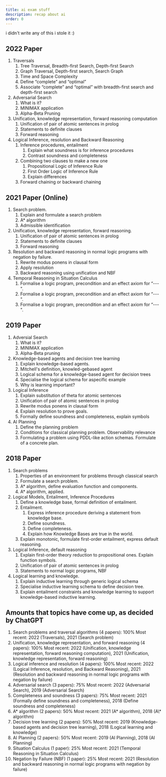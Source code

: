 ```yaml
---
title: ai exam stuff
description: recap about ai
order: 0
---
```


i didn't write any of this i stole it :)

## 2022 Paper

<ol>
    <li>
        Traversals 
        <ol>
            <li>Tree Traversal, Breadth-first Search, Depth-first Search</li>
            <li>Graph Traversal, Depth-first search, Search Graph</li>
            <li>Time and Space Complexity</li>
            <li>Define “complete” and “optimal”</li>
            <li>Associate “complete” and “optimal” with breadth-first
        search and depth-first search</li>
        </ol>
    </li>
    <li>Adversarial Search
        <ol>
            <li>What is it?</li>
            <li>MINIMAX application</li>
            <li>Alpha-Beta Pruning</li>
        </ol>
    </li>
    <li>
        Unification, knowledge representation, forward reasoning computation
        <ol>
            <li>Unification of pair of atomic sentences in prolog</li>
            <li>Statements to definite clauses</li>
            <li>Forward reasoning</li>
        </ol>
    </li>
    <li>
        Logical Inference, resolution and Backward Reasoning
        <ol>
            <li>Inference procedures, entailment
                <ol>
                    <li>Explain what soundness is for inference procedures</li>
                    <li>Contrast soundness and completeness</li>
                </ol>
            </li>
            <li>Combining two clauses to make a new one
                <ol>
                    <li>Propositional Logic of Inference Rule</li>
                    <li>First Order Logic of Inference Rule </li>
                    <li>Explain differences</li>
                </ol>
            </li>
            <li>Forward chaining or backward chaining</li>
        </ol>
    </li>
</ol>

## 2021 Paper (Online)

<ol>
    <li>
        Search problem.
        <ol>
            <li>Explain and formulate a search problem</li>
            <li>A* algorithm</li>
            <li>Admissible identification</li>
        </ol>
      </li> 
    <li>
        Unification, knowledge representation, forward reasoning. 
    <ol>
        <li>Unification of pair of atomic sentences in prolog </li>
        <li>Statements to definite clauses </li>
        <li>Forward reasoning</li>
    </ol>
    </li>
    <li>
        Resolution and backward reasoning in normal logic programs with negation by
        failure. 
        <ol>
            <li>Rewrite modus ponens in clausal form</li>
            <li>Apply resolution</li>
            <li>Backward reasoning using unification and NBF</li>
        </ol>
    </li>
    <li>
    Temporal Reasoning in Situation Calculus
      <ol>
         <li>Formalise a logic program, precondition and an effect axiom for “---".</li>
         <li>Formalise a logic program, precondition and an effect axiom for “---".</li>
         <li>Formalise a logic program, precondition and an effect axiom for “---".</li>
      </ol>
    </li>
</ol>

## 2019 Paper

<ol>
    <li>Adversial Search
        <ol>
            <li>What is it?</li>
            <li>MINIMAX application</li>
            <li>Alpha-Beta pruning</li>
        </ol>
    </li>
     <li>Knowledge-based agents and decision tree learning
        <ol>
            <li>Explain knowledge-based
   agents.</li>
            <li>Mitchell's definition, knowled-gebased agent</li>
            <li>Logical schema for a knowledge-based agent for decision trees</li>
            <li>Specialise the logical schema for aspecific example</li>
            <li>Why is learning important?</li>
        </ol>
    </li>
    <li>Logical Inference
        <ol>
            <li>Explain substitution of theta for atomic sentences</li>
            <li>Unification of pair of atomic sentences in prolog</li>
            <li>Rewrite modus ponens in clausal form</li>
            <li>Explain resolution to prove goals.</li>
            <li>Formally define soundness and completeness, explain symbols</li>
        </ol>
    </li>
    <li>
        AI Planning
        <ol>
            <li>Define the planning problem</li>
            <li>Conditions for classical planning problem. Observability relevance</li>
            <li>Formulating a problem using PDDL-like action schemas. Formulate of a concrete plan.</li>
        </ol>
    </li>
</ol>

## 2018 Paper

<ol>
    <li>Search problems
        <ol>
            <li>
                Properties of an environment for problems through classical search
            </li>
            <li>Formulate a search problem.</li>
            <li>A* algorithm, define evaluation function and components.</li>
            <li>A* algorithm, applied.</li>
        </ol>
    </li>
    <li>
        Logical Models, Entailment, Inference Procedures
        <ol>
            <li>Define a knowledge base, formal definition of entailment.</li>
            <li>Entailment.
                <ol>
                    <li>Express inference procedure deriving a statement from knowledge base.</li>
                    <li>Define soundness.</li>
                    <li>Define completeness.</li>
                    <li>Explain how Knowledge Bases are true in the world.</li>
                </ol>
            </li>
            <li>Explain monotonic, formulate first-order entailment, express default reasoning.</li>
        </ol>
    </li>
    <li>Logical Inference, default reasoning
        <ol>
            <li>Explain first-order theory reduction to propositional ones. Explain function symbols.</li>
            <li>Unification of pair of atomic sentences in prolog</li>
            <li>Statements to normal logic programs, NBF</li>
        </ol>
    </li>
    <li>Logical learning and knowledge.
        <ol>
            <li>Explain inductive learning through generic logical schema</li>
            <li>Specialise inductive learning schema to define decision tree.</li>
            <li>Explain entailment constraints and knowledge learning to support knowledge-based inductive learning.</li>
        </ol>
    </li>
</ol>

## Amounts that topics have come up, as decided by ChatGPT

<ol>
    <li> Search problems and traversal algorithms (4 papers): 100% Most recent: 2022
   (Traversals), 2021 (Search problem)</li>
    <li>Unification, knowledge representation, and forward reasoning (4 papers): 100% Most
   recent: 2022 (Unification, knowledge representation, forward reasoning
   computation), 2021 (Unification, knowledge representation, forward reasoning)</li>
    <li>Logical inference and resolution (4 papers): 100% Most recent: 2022 (Logical
   Inference, resolution, and Backward Reasoning), 2021 (Resolution and backward
   reasoning in normal logic programs with negation by failure)</li>
    <li>Adversarial search (3 papers): 75% Most recent: 2022 (Adversarial Search), 2019
   (Adversarial Search)</li>
    <li>Completeness and soundness (3 papers): 75% Most recent: 2021 (Formally define
   soundness and completeness), 2018 (Define soundness and completeness)</li>
    <li>A* algorithm (2 papers): 50% Most recent: 2021 (A* algorithm), 2018 (A\*
   algorithm)</li>
    <li>Decision tree learning (2 papers): 50% Most recent: 2019 (Knowledge-based agents
   and decision tree learning), 2018 (Logical learning and knowledge)</li>
    <li>AI Planning (2 papers): 50% Most recent: 2019 (AI Planning), 2018 (AI Planning)</li>
    <li>Situation Calculus (1 paper): 25% Most recent: 2021 (Temporal Reasoning in
   Situation Calculus)</li>
   <li>Negation by Failure (NBF) (1 paper): 25% Most recent: 2021 (Resolution and
    backward reasoning in normal logic programs with negation by failure)
    </li>
</ol>
